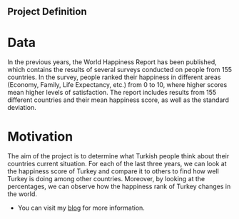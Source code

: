 ## Project Definition

# Data

In the previous years, the World Happiness Report has been published, which contains the results of several surveys conducted on people from 155 countries. In the survey, people ranked their happiness in different areas (Economy, Family, Life Expectancy, etc.) from 0 to 10, where higher scores mean higher levels of satisfaction. The report includes results from 155 different countries and their mean happiness score, as well as the standard deviation.

# Motivation

The aim of the project is to determine what Turkish people think about their countries current situation. For each of the last three years, we can look at the happiness score of Turkey and compare it to others to find how well Turkey is doing among other countries. Moreover, by looking at the percentages, we can observe how the happiness rank of Turkey changes in the world.

* You can visit my [blog](https://bighappydata.wordpress.com/) for more information.
